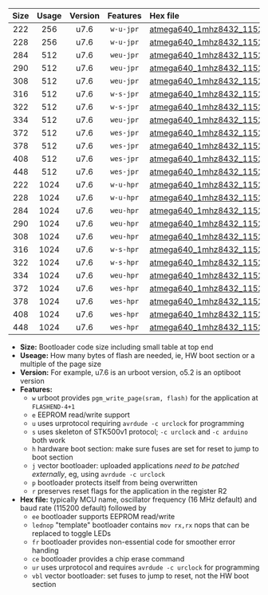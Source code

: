 |Size|Usage|Version|Features|Hex file|
|:-:|:-:|:-:|:-:|:--|
|222|256|u7.6|`w-u-jpr`|[atmega640_1mhz8432_115200bps_ur_vbl.hex](https://raw.githubusercontent.com/stefanrueger/urboot/main/atmega640_1mhz8432_115200bps_ur_vbl.hex)|
|228|256|u7.6|`w-u-jpr`|[atmega640_1mhz8432_115200bps_lednop_ur_vbl.hex](https://raw.githubusercontent.com/stefanrueger/urboot/main/atmega640_1mhz8432_115200bps_lednop_ur_vbl.hex)|
|284|512|u7.6|`weu-jpr`|[atmega640_1mhz8432_115200bps_ee_ur_vbl.hex](https://raw.githubusercontent.com/stefanrueger/urboot/main/atmega640_1mhz8432_115200bps_ee_ur_vbl.hex)|
|290|512|u7.6|`weu-jpr`|[atmega640_1mhz8432_115200bps_ee_lednop_ur_vbl.hex](https://raw.githubusercontent.com/stefanrueger/urboot/main/atmega640_1mhz8432_115200bps_ee_lednop_ur_vbl.hex)|
|308|512|u7.6|`weu-jpr`|[atmega640_1mhz8432_115200bps_ee_lednop_fr_ur_vbl.hex](https://raw.githubusercontent.com/stefanrueger/urboot/main/atmega640_1mhz8432_115200bps_ee_lednop_fr_ur_vbl.hex)|
|316|512|u7.6|`w-s-jpr`|[atmega640_1mhz8432_115200bps_vbl.hex](https://raw.githubusercontent.com/stefanrueger/urboot/main/atmega640_1mhz8432_115200bps_vbl.hex)|
|322|512|u7.6|`w-s-jpr`|[atmega640_1mhz8432_115200bps_lednop_vbl.hex](https://raw.githubusercontent.com/stefanrueger/urboot/main/atmega640_1mhz8432_115200bps_lednop_vbl.hex)|
|334|512|u7.6|`weu-jpr`|[atmega640_1mhz8432_115200bps_ee_lednop_fr_ce_ur_vbl.hex](https://raw.githubusercontent.com/stefanrueger/urboot/main/atmega640_1mhz8432_115200bps_ee_lednop_fr_ce_ur_vbl.hex)|
|372|512|u7.6|`wes-jpr`|[atmega640_1mhz8432_115200bps_ee_vbl.hex](https://raw.githubusercontent.com/stefanrueger/urboot/main/atmega640_1mhz8432_115200bps_ee_vbl.hex)|
|378|512|u7.6|`wes-jpr`|[atmega640_1mhz8432_115200bps_ee_lednop_vbl.hex](https://raw.githubusercontent.com/stefanrueger/urboot/main/atmega640_1mhz8432_115200bps_ee_lednop_vbl.hex)|
|408|512|u7.6|`wes-jpr`|[atmega640_1mhz8432_115200bps_ee_lednop_fr_vbl.hex](https://raw.githubusercontent.com/stefanrueger/urboot/main/atmega640_1mhz8432_115200bps_ee_lednop_fr_vbl.hex)|
|448|512|u7.6|`wes-jpr`|[atmega640_1mhz8432_115200bps_ee_lednop_fr_ce_vbl.hex](https://raw.githubusercontent.com/stefanrueger/urboot/main/atmega640_1mhz8432_115200bps_ee_lednop_fr_ce_vbl.hex)|
|222|1024|u7.6|`w-u-hpr`|[atmega640_1mhz8432_115200bps_ur.hex](https://raw.githubusercontent.com/stefanrueger/urboot/main/atmega640_1mhz8432_115200bps_ur.hex)|
|228|1024|u7.6|`w-u-hpr`|[atmega640_1mhz8432_115200bps_lednop_ur.hex](https://raw.githubusercontent.com/stefanrueger/urboot/main/atmega640_1mhz8432_115200bps_lednop_ur.hex)|
|284|1024|u7.6|`weu-hpr`|[atmega640_1mhz8432_115200bps_ee_ur.hex](https://raw.githubusercontent.com/stefanrueger/urboot/main/atmega640_1mhz8432_115200bps_ee_ur.hex)|
|290|1024|u7.6|`weu-hpr`|[atmega640_1mhz8432_115200bps_ee_lednop_ur.hex](https://raw.githubusercontent.com/stefanrueger/urboot/main/atmega640_1mhz8432_115200bps_ee_lednop_ur.hex)|
|308|1024|u7.6|`weu-hpr`|[atmega640_1mhz8432_115200bps_ee_lednop_fr_ur.hex](https://raw.githubusercontent.com/stefanrueger/urboot/main/atmega640_1mhz8432_115200bps_ee_lednop_fr_ur.hex)|
|316|1024|u7.6|`w-s-hpr`|[atmega640_1mhz8432_115200bps.hex](https://raw.githubusercontent.com/stefanrueger/urboot/main/atmega640_1mhz8432_115200bps.hex)|
|322|1024|u7.6|`w-s-hpr`|[atmega640_1mhz8432_115200bps_lednop.hex](https://raw.githubusercontent.com/stefanrueger/urboot/main/atmega640_1mhz8432_115200bps_lednop.hex)|
|334|1024|u7.6|`weu-hpr`|[atmega640_1mhz8432_115200bps_ee_lednop_fr_ce_ur.hex](https://raw.githubusercontent.com/stefanrueger/urboot/main/atmega640_1mhz8432_115200bps_ee_lednop_fr_ce_ur.hex)|
|372|1024|u7.6|`wes-hpr`|[atmega640_1mhz8432_115200bps_ee.hex](https://raw.githubusercontent.com/stefanrueger/urboot/main/atmega640_1mhz8432_115200bps_ee.hex)|
|378|1024|u7.6|`wes-hpr`|[atmega640_1mhz8432_115200bps_ee_lednop.hex](https://raw.githubusercontent.com/stefanrueger/urboot/main/atmega640_1mhz8432_115200bps_ee_lednop.hex)|
|408|1024|u7.6|`wes-hpr`|[atmega640_1mhz8432_115200bps_ee_lednop_fr.hex](https://raw.githubusercontent.com/stefanrueger/urboot/main/atmega640_1mhz8432_115200bps_ee_lednop_fr.hex)|
|448|1024|u7.6|`wes-hpr`|[atmega640_1mhz8432_115200bps_ee_lednop_fr_ce.hex](https://raw.githubusercontent.com/stefanrueger/urboot/main/atmega640_1mhz8432_115200bps_ee_lednop_fr_ce.hex)|

- **Size:** Bootloader code size including small table at top end
- **Useage:** How many bytes of flash are needed, ie, HW boot section or a multiple of the page size
- **Version:** For example, u7.6 is an urboot version, o5.2 is an optiboot version
- **Features:**
  + `w` urboot provides `pgm_write_page(sram, flash)` for the application at `FLASHEND-4+1`
  + `e` EEPROM read/write support
  + `u` uses urprotocol requiring `avrdude -c urclock` for programming
  + `s` uses skeleton of STK500v1 protocol; `-c urclock` and `-c arduino` both work
  + `h` hardware boot section: make sure fuses are set for reset to jump to boot section
  + `j` vector bootloader: uploaded applications *need to be patched externally*, eg, using `avrdude -c urclock`
  + `p` bootloader protects itself from being overwritten
  + `r` preserves reset flags for the application in the register R2
- **Hex file:** typically MCU name, oscillator frequency (16 MHz default) and baud rate (115200 default) followed by
  + `ee` bootloader supports EEPROM read/write
  + `lednop` "template" bootloader contains `mov rx,rx` nops that can be replaced to toggle LEDs
  + `fr` bootloader provides non-essential code for smoother error handing
  + `ce` bootloader provides a chip erase command
  + `ur` uses urprotocol and requires `avrdude -c urclock` for programming
  + `vbl` vector bootloader: set fuses to jump to reset, not the HW boot section
